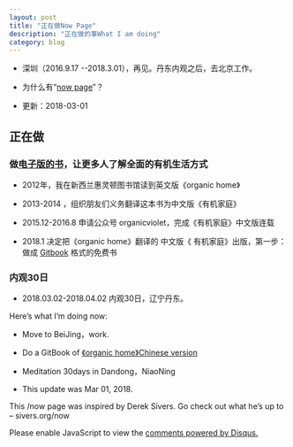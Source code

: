 ```yaml
---
layout: post
title: "正在做Now Page"
description: "正在做的事What I am doing"
category: blog
---
```

- 深圳（2016.9.17 --2018.3.01），再见。丹东内观之后，去北京工作。

- 为什么有“[now page](http://nownownow.com/about)”？

- 更新：2018-03-01

## 正在做

### 做[电子版的书](https://violettianjie.gitbooks.io/organichome/content/)，让更多人了解全面的有机生活方式

- 2012年，我在新西兰惠灵顿图书馆读到英文版《organic home》

- 2013-2014 ，组织朋友们义务翻译这本书为中文版《有机家庭》

- 2015.12-2016.8 申请公众号 organicviolet，完成《有机家庭》中文版连载

- 2018.1 决定把《organic home》翻译的 中文版《 有机家庭》出版，第一步： 做成 [Gitbook](https://www.gitbook.com/about) 格式的免费书

### 内观30日

- 2018.03.02-2018.04.02 内观30日，辽宁丹东。



Here’s what I’m doing now:

- Move to BeiJing，work.

- Do a GitBook of [《organic home》Chinese version](https://violettianjie.gitbooks.io/organichome/content/)

- Meditation 30days in Dandong，NiaoNing

- This update was Mar 01, 2018.

This /now page was inspired by Derek Sivers. Go check out what he’s up to – sivers.org/now 


<div id="disqus_thread"></div>
<script>

/**
*  RECOMMENDED CONFIGURATION VARIABLES: EDIT AND UNCOMMENT THE SECTION BELOW TO INSERT DYNAMIC VALUES FROM YOUR PLATFORM OR CMS.
*  LEARN WHY DEFINING THESE VARIABLES IS IMPORTANT: https://disqus.com/admin/universalcode/#configuration-variables*/
/*
var disqus_config = function () {
this.page.url = https://violettianjie.github.io;  // Replace PAGE_URL with your page's canonical URL variable
this.page.identifier = https://violettianjie.github.io; // Replace PAGE_IDENTIFIER with your page's unique identifier variable
};
*/
(function() { // DON'T EDIT BELOW THIS LINE
var d = document, s = d.createElement('script');
s.src = 'https://https-violettianjie-github-io-1.disqus.com/embed.js';
s.setAttribute('data-timestamp', +new Date());
(d.head || d.body).appendChild(s);
})();
</script>
<noscript>Please enable JavaScript to view the <a href="https://disqus.com/?ref_noscript">comments powered by Disqus.</a></noscript>


